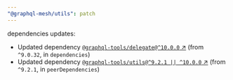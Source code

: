 ```yaml
---
"@graphql-mesh/utils": patch
---
```

dependencies updates:
  - Updated dependency [`@graphql-tools/delegate@^10.0.0` ↗︎](https://www.npmjs.com/package/@graphql-tools/delegate/v/10.0.0) (from `^9.0.32`, in `dependencies`)
  - Updated dependency [`@graphql-tools/utils@^9.2.1 || ^10.0.0` ↗︎](https://www.npmjs.com/package/@graphql-tools/utils/v/9.2.1) (from `^9.2.1`, in `peerDependencies`)
